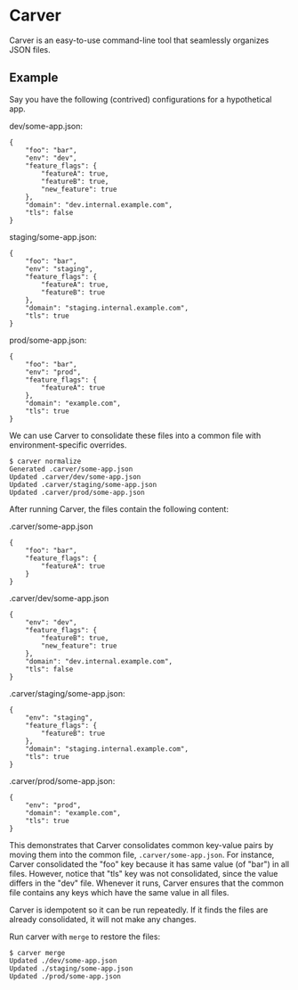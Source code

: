 # Carver

Carver is an easy-to-use command-line tool that seamlessly organizes JSON files.

## Example

Say you have the following (contrived) configurations for a hypothetical app.

dev/some-app.json:
```
{
    "foo": "bar",
    "env": "dev",
    "feature_flags": {
        "featureA": true,
        "featureB": true,
        "new_feature": true
    },
    "domain": "dev.internal.example.com",
    "tls": false
}
```

staging/some-app.json:
```
{
    "foo": "bar",
    "env": "staging",
    "feature_flags": {
        "featureA": true,
        "featureB": true
    },
    "domain": "staging.internal.example.com",
    "tls": true
}
```

prod/some-app.json:
```
{
    "foo": "bar",
    "env": "prod",
    "feature_flags": {
        "featureA": true
    },
    "domain": "example.com",
    "tls": true
}
```

We can use Carver to consolidate these files into a common file with
environment-specific overrides.

```
$ carver normalize
Generated .carver/some-app.json
Updated .carver/dev/some-app.json
Updated .carver/staging/some-app.json
Updated .carver/prod/some-app.json
```

After running Carver, the files contain the following content:

.carver/some-app.json
```
{
    "foo": "bar",
    "feature_flags": {
        "featureA": true
    }
}
```

.carver/dev/some-app.json
```
{
    "env": "dev",
    "feature_flags": {
        "featureB": true,
        "new_feature": true
    },
    "domain": "dev.internal.example.com",
    "tls": false
}
```

.carver/staging/some-app.json:
```
{
    "env": "staging",
    "feature_flags": {
        "featureB": true
    },
    "domain": "staging.internal.example.com",
    "tls": true
}
```

.carver/prod/some-app.json:
```
{
    "env": "prod",
    "domain": "example.com",
    "tls": true
}
```

This demonstrates that Carver consolidates common key-value pairs by moving them
into the common file, `.carver/some-app.json`. For instance, Carver consolidated
the "foo" key because it has same value (of "bar") in all files. However, notice
that "tls" key was not consolidated, since the value differs in the "dev" file.
Whenever it runs, Carver ensures that the common file contains any keys which
have the same value in all files.

Carver is idempotent so it can be run repeatedly. If it finds the files are
already consolidated, it will not make any changes.

Run carver with `merge` to restore the files:

```
$ carver merge
Updated ./dev/some-app.json
Updated ./staging/some-app.json
Updated ./prod/some-app.json
```
